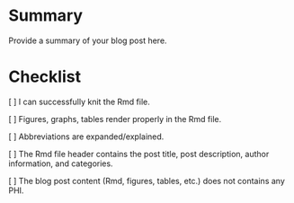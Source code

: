 # Summary

Provide a summary of your blog post here.

# Checklist

[ ] I can successfully knit the Rmd file.

[ ] Figures, graphs, tables render properly in the Rmd file.

[ ] Abbreviations are expanded/explained.

[ ] The Rmd file header contains the post title, post description, author information, and categories.

[ ] The blog post content (Rmd, figures, tables, etc.) does not contains any PHI.